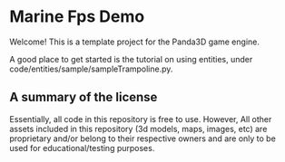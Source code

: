 # Marine Fps Demo
Welcome! This is a template project for the Panda3D game engine.

A good place to get started is the tutorial on using entities, under code/entities/sample/sampleTrampoline.py.

## A summary of the license
Essentially, all code in this repository is free to use.
However, All other assets included in this repository (3d models, maps, images, etc) are proprietary and/or belong to their respective owners and are only to be used for educational/testing purposes.
